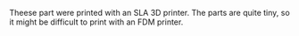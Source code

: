Theese part were printed with an SLA 3D printer. The parts are quite tiny, so it might be difficult to print with an FDM printer.

